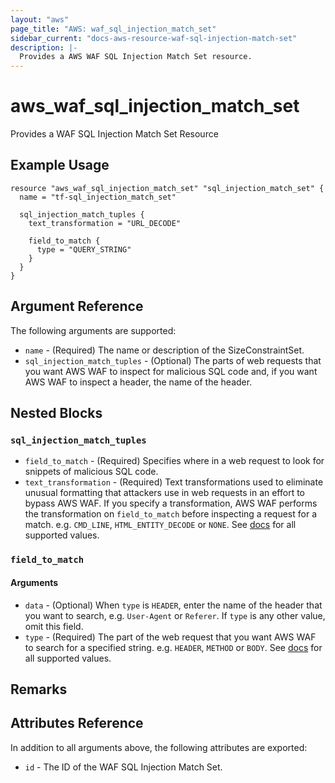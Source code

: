 ```yaml
---
layout: "aws"
page_title: "AWS: waf_sql_injection_match_set"
sidebar_current: "docs-aws-resource-waf-sql-injection-match-set"
description: |-
  Provides a AWS WAF SQL Injection Match Set resource.
---
```


# aws_waf_sql_injection_match_set

Provides a WAF SQL Injection Match Set Resource

## Example Usage

```hcl
resource "aws_waf_sql_injection_match_set" "sql_injection_match_set" {
  name = "tf-sql_injection_match_set"

  sql_injection_match_tuples {
    text_transformation = "URL_DECODE"

    field_to_match {
      type = "QUERY_STRING"
    }
  }
}
```

## Argument Reference

The following arguments are supported:

* `name` - (Required) The name or description of the SizeConstraintSet.
* `sql_injection_match_tuples` - (Optional) The parts of web requests that you want AWS WAF to inspect for malicious SQL code and, if you want AWS WAF to inspect a header, the name of the header.

## Nested Blocks

### `sql_injection_match_tuples`

* `field_to_match` - (Required) Specifies where in a web request to look for snippets of malicious SQL code.
* `text_transformation` - (Required) Text transformations used to eliminate unusual formatting that attackers use in web requests in an effort to bypass AWS WAF.
  If you specify a transformation, AWS WAF performs the transformation on `field_to_match` before inspecting a request for a match.
  e.g. `CMD_LINE`, `HTML_ENTITY_DECODE` or `NONE`.
  See [docs](http://docs.aws.amazon.com/waf/latest/APIReference/API_SqlInjectionMatchTuple.html#WAF-Type-SqlInjectionMatchTuple-TextTransformation)
  for all supported values.

### `field_to_match`

#### Arguments

* `data` - (Optional) When `type` is `HEADER`, enter the name of the header that you want to search, e.g. `User-Agent` or `Referer`.
  If `type` is any other value, omit this field.
* `type` - (Required) The part of the web request that you want AWS WAF to search for a specified string.
  e.g. `HEADER`, `METHOD` or `BODY`.
  See [docs](http://docs.aws.amazon.com/waf/latest/APIReference/API_FieldToMatch.html)
  for all supported values.


## Remarks

## Attributes Reference

In addition to all arguments above, the following attributes are exported:

* `id` - The ID of the WAF SQL Injection Match Set.
